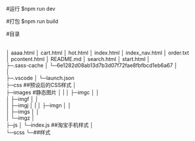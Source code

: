 #运行
$npm run dev

#打包
$npm run build

#目录
######
│  aaaa.html
│  cart.html
│  hot.html
│  index.html
│  index_nav.html
│  order.txt
│  pcontent.html
│  README.md
│  search.html
│  start.html
│  
├─.sass-cache
│  └─6e1282d08ab13d7b3d07f72fae8fbfbcd1eb6a67
│       
│          
├─.vscode
│      └─launch.json    
├─css           ##预设后的CSS样式
│      
├─images        #静态图片
│  | 
│  ├─imgc
│  │    
│  ├─imgf
│  │      
│  ├─imgj
│  |
│  ├─imgn
│  │   
│  ├─imgs
│  │     
│  └─imgz
│         
├─js
│  └─index.js   ##淘宝手机样式
│      
└─scss
    └─##样式


#####